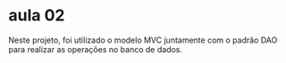 # aula 02

Neste projeto, foi utilizado o modelo MVC juntamente com o padrão DAO para realizar as operações no banco de dados.